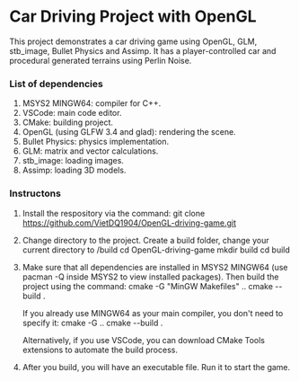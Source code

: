 # Car Driving Project with OpenGL #

This project demonstrates a car driving game using OpenGL, GLM, stb_image, Bullet Physics and Assimp. It has a 
player-controlled car and procedural generated terrains using Perlin Noise.

<a name="dependencies"></a>

### List of dependencies ###

   1. MSYS2 MINGW64: compiler for C++. 
   2. VSCode: main code editor.
   3. CMake: building project.
   4. OpenGL (using GLFW 3.4 and glad): rendering the scene.
   5. Bullet Physics: physics implementation.
   6. GLM: matrix and vector calculations.
   7. stb_image: loading images. 
   8. Assimp: loading 3D models.

<a name = "instructions"></a>

### Instructons ###
   1. Install the respository via the command:
      git clone https://github.com/VietDQ1904/OpenGL-driving-game.git
   
   2. Change directory to the project. Create a build folder, change your current directory to /build
      cd OpenGL-driving-game
      mkdir build
      cd build
   
   3. Make sure that all dependencies are installed in MSYS2 MINGW64 (use pacman -Q inside MSYS2 to view installed
   packages). Then build the project using the command: 
      cmake -G "MinGW Makefiles" ..
      cmake --build .

      If you already use MINGW64 as your main compiler, you don't need to specify it:
      cmake -G ..
      cmake --build .

      Alternatively, if you use VSCode, you can download CMake Tools extensions to automate the build process.
   
   4. After you build, you will have an executable file. Run it to start the game.
   
   






